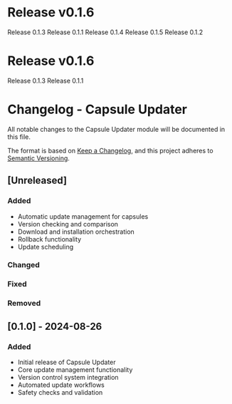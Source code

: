 # Release v0.1.6


Release 0.1.3
Release 0.1.1
Release 0.1.4
Release 0.1.5
Release 0.1.2
# Release v0.1.6


Release 0.1.3
Release 0.1.1
# Changelog - Capsule Updater

All notable changes to the Capsule Updater module will be documented in this file.

The format is based on [Keep a Changelog](https://keepachangelog.com/en/1.0.0/),
and this project adheres to [Semantic Versioning](https://semver.org/spec/v2.0.0.html).

## [Unreleased]

### Added
- Automatic update management for capsules
- Version checking and comparison
- Download and installation orchestration
- Rollback functionality
- Update scheduling

### Changed

### Fixed

### Removed

## [0.1.0] - 2024-08-26

### Added
- Initial release of Capsule Updater
- Core update management functionality
- Version control system integration
- Automated update workflows
- Safety checks and validation
